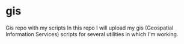# gis
Gis repo with my scripts
In this repo I will upload my gis (Geospatial Information Services) scripts for several utilities in which I'm working.
